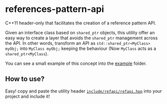 # references-pattern-api
C++11 header-only that facilitates the creation of a reference pattern API.

Given an interface class based on `shared_ptr` objects,
this utility offer an easy way to create a layer that avoids the `shared_ptr` management across the API.
In other words, transform an API as `std::shared_ptr<MyClass> myObj;` into `MyClass myObj;`
keeping the behaviour (Now `MyClass` acts as a `shared_ptr<MyClass`).

You can see a small example of this concept into the [example](example) folder.

## How to use?
Easy! copy and paste the utility header [`include/refapi/refapi.hpp`](include/refapi/refapi.hpp) into your project and include it!
